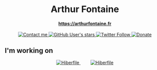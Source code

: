 <h1 align="center">Arthur Fontaine</h1>
<h4 align="center"><a href="https://arthurfontaine.fr">https://arthurfontaine.fr</a></h4>

<p align="center">
  <a href="mailto:0arthur.fontaine@gmail.com" target="_blank" >
      <img alt="Contact me" src="https://img.shields.io/badge/Contact%20me--lightgrey?style=social&logo=gmail">
  </a>
  <a href="https://github.com/arthur-fontaine?tab=stars" target="_blank" >
    <img alt="GitHub User's stars" src="https://img.shields.io/github/stars/arthur-fontaine?affiliations=OWNER%2CORGANIZATION_MEMBER&style=social">
  </a>
  <a href="https://twitter.com/f_arthr" target="_blank" >
    <img alt="Twitter Follow" src="https://img.shields.io/twitter/follow/f_arthr?style=social">
  </a>
  <a href="https://paypal.me/0arthurfontaine?locale.x=fr_FR" target="_blank">
      <img alt="Donate" src="https://img.shields.io/badge/Donate--lightgrey?style=social&logo=paypal">
  </a>
</p>


## I'm working on

<p align="center" >
  <a href="https://github.com/hiberfile/hiberfile" target="_blank">
     <img alt="Hiberfile" src="https://github-readme-stats.vercel.app/api/pin/?username=hiberfile&repo=hiberfile&theme=github_dark">
  </a>
  &nbsp; &nbsp; &nbsp; &nbsp; 
  <a href="https://github.com/quice/quice" target="_blank">
     <img alt="Hiberfile" src="https://github-readme-stats.vercel.app/api/pin/?username=quice&repo=quice&theme=github_dark">
  </a>
</p>
  
<!--
[![HiberFile repo card](https://github-readme-stats.vercel.app/api/pin/?username=hiberfile&repo=hiberfile)](https://github.com/hiberfile/hiberfile)
[![Quice repo card](https://github-readme-stats.vercel.app/api/pin/?username=quice&repo=quice)](https://github.com/quice/quice)
-->
